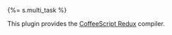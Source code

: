 {%= s.multi_task %}

This plugin provides the [CoffeeScript Redux](https://github.com/michaelficarra/CoffeeScriptRedux) compiler.
